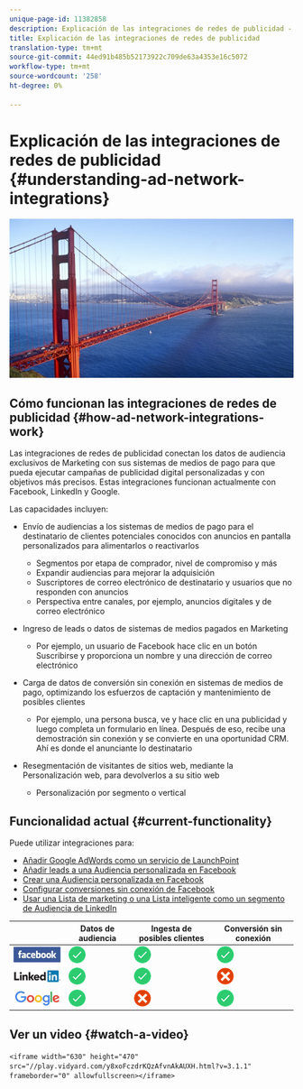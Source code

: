 ```yaml
---
unique-page-id: 11382858
description: Explicación de las integraciones de redes de publicidad - Documentos de marketing - Documentación del producto
title: Explicación de las integraciones de redes de publicidad
translation-type: tm+mt
source-git-commit: 44ed91b485b52173922c709de63a4353e16c5072
workflow-type: tm+mt
source-wordcount: '258'
ht-degree: 0%

---
```



# Explicación de las integraciones de redes de publicidad {#understanding-ad-network-integrations}

![](assets/hith-golden-gate-144833144-e.jpeg)

## Cómo funcionan las integraciones de redes de publicidad {#how-ad-network-integrations-work}

Las integraciones de redes de publicidad conectan los datos de audiencia exclusivos de Marketing con sus sistemas de medios de pago para que pueda ejecutar campañas de publicidad digital personalizadas y con objetivos más precisos. Estas integraciones funcionan actualmente con Facebook, LinkedIn y Google.

Las capacidades incluyen:

* Envío de audiencias a los sistemas de medios de pago para el destinatario de clientes potenciales conocidos con anuncios en pantalla personalizados para alimentarlos o reactivarlos

   * Segmentos por etapa de comprador, nivel de compromiso y más
   * Expandir audiencias para mejorar la adquisición
   * Suscriptores de correo electrónico de destinatario y usuarios que no responden con anuncios
   * Perspectiva entre canales, por ejemplo, anuncios digitales y de correo electrónico

* Ingreso de leads o datos de sistemas de medios pagados en Marketing

   * Por ejemplo, un usuario de Facebook hace clic en un botón Suscribirse y proporciona un nombre y una dirección de correo electrónico

* Carga de datos de conversión sin conexión en sistemas de medios de pago, optimizando los esfuerzos de captación y mantenimiento de posibles clientes

   * Por ejemplo, una persona busca, ve y hace clic en una publicidad y luego completa un formulario en línea. Después de eso, recibe una demostración sin conexión y se convierte en una oportunidad CRM. Ahí es donde el anunciante lo destinatario

* Resegmentación de visitantes de sitios web, mediante la Personalización [](http://docs.marketo.com/display/docs/web+personalization)web, para devolverlos a su sitio web

   * Personalización por segmento o vertical

## Funcionalidad actual {#current-functionality}

Puede utilizar integraciones para:

* [Añadir Google AdWords como un servicio de LaunchPoint](../../../product-docs/administration/additional-integrations/add-google-adwords-as-a-launchpoint-service.md)
* [Añadir leads a una Audiencia personalizada en Facebook](../../../product-docs/demand-generation/facebook/add-leads-to-a-custom-audience-in-facebook.md)
* [Crear una Audiencia personalizada en Facebook](../../../product-docs/demand-generation/facebook/create-a-custom-audience-in-facebook.md)
* [Configurar conversiones sin conexión de Facebook](../../../product-docs/demand-generation/facebook/set-up-facebook-offline-conversions.md)
* [Usar una Lista de marketing o una Lista inteligente como un segmento de Audiencia de LinkedIn](../../../product-docs/demand-generation/social/social-functions/use-a-marketo-list-or-smart-list-as-a-linkedin-audience-segment.md)

|  | Datos de audiencia | Ingesta de posibles clientes | Conversión sin conexión |
|---|---|---|---|
| ![--](assets/facebook-logo-2-150.jpg) | ![--](assets/checkmark-flat-25.png) | ![--](assets/checkmark-flat-25.png) | ![--](assets/checkmark-flat-25-1.png) |
| ![--](assets/linkedin-logo-150.jpg) | ![--](assets/checkmark-flat-25.png) | ![--](assets/checkmark-flat-25.png) | ![--](assets/x-mark-3-256-25.png) |
| ![--](assets/google-logo-150.jpg) | ![--](assets/checkmark-flat-25.png) | ![--](assets/x-mark-3-256-25.png) | ![--](assets/checkmark-flat-25.png) |

## Ver un video {#watch-a-video}

`<iframe width="630" height="470" src="//play.vidyard.com/y8xoFczdrKQzAfvnAkAUXH.html?v=3.1.1" frameborder="0" allowfullscreen></iframe>`

